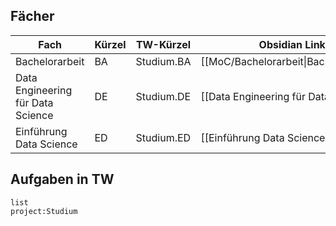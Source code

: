 ## Fächer

| Fach                              | Kürzel | TW-Kürzel  | Obsidian Link                          |
| --------------------------------- | ------ | ---------- | -------------------------------------- |
| Bachelorarbeit                    | BA     | Studium.BA | [[MoC/Bachelorarbeit\|Bachelorarbeit]] |
| Data Engineering für Data Science | DE     | Studium.DE | [[Data Engineering für Data Science]]  |
| Einführung Data Science           | ED     | Studium.ED | [[Einführung Data Science]]            |
## Aufgaben in TW
```tw
list
project:Studium
```
